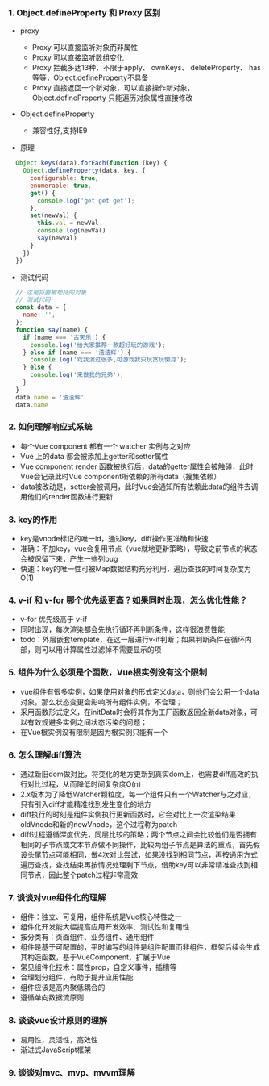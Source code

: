 
### 1. Object.defineProperty 和 Proxy 区别
  + proxy
    + Proxy 可以直接监听对象而非属性
    + Proxy 可以直接监听数组变化
    + Proxy 拦截多达13种，不限于apply、 ownKeys、 deleteProperty、 has等等，Object.defineProperty不具备
    + Proxy 直接返回一个新对象，可以直接操作新对象，Object.defineProperty 只能遍历对象属性直接修改
  + Object.defineProperty
    + 兼容性好,⽀持IE9


  + 原理
  ```js
    Object.keys(data).forEach(function (key) {
      Object.defineProperty(data, key, {
        configurable: true,
        enumerable: true,
        get() {
          console.log('get get get');
        },
        set(newVal) {
          this.val = newVal
          console.log(newVal)
          say(newVal)
        }
      })
    })
  ```

  + 测试代码
  ```js
    // 这是将要被劫持的对象
    // 测试代码
    const data = {
      name: '',
    };
    function say(name) {
      if (name === '古天乐') {
        console.log('给⼤家推荐⼀款超好玩的游戏');
      } else if (name === '渣渣辉') {
        console.log('戏我演过很多,可游戏我只玩贪玩懒⽉');
      } else {
        console.log('来做我的兄弟');
      }
    } 
    data.name = '渣渣辉'
    data.name
  ```


### 2. 如何理解响应式系统
- 每个Vue component 都有一个 watcher 实例与之对应
- Vue 上的data 都会被添加上getter和setter属性
- Vue component render 函数被执行后，data的getter属性会被触碰，此时Vue会记录此时Vue component所依赖的所有data（搜集依赖）
- data被改动是，setter会被调用，此时Vue会通知所有依赖此data的组件去调用他们的render函数进行更新


### 3. key的作用
- key是vnode标记的唯一id，通过key，diff操作更准确和快速
- 准确：不加key，vue会复用节点（vue就地更新策略），导致之前节点的状态会被保留下来，产生一些列bug
- 快速：key的唯一性可被Map数据结构充分利用，遍历查找的时间复杂度为O(1)


### 4. v-if 和 v-for 哪个优先级更高？如果同时出现，怎么优化性能？
- v-for 优先级高于 v-if
- 同时出现，每次渲染都会先执行循环再判断条件，这样很浪费性能
- todo：外层嵌套template，在这一层进行v-if判断；如果判断条件在循环内部，则可以用计算属性过滤掉不需要显示的项


### 5. 组件为什么必须是个函数，Vue根实例没有这个限制
- vue组件有很多实例，如果使用对象的形式定义data，则他们会公用一个data对象，那么状态变更会影响所有组件实例，不合理；
- 采用函数形式定义，在initData时会将其作为工厂函数返回全新data对象，可以有效规避多实例之间状态污染的问题；
- 在Vue根实例没有限制是因为根实例只能有一个


### 6. 怎么理解diff算法
- 通过新旧dom做对比，将变化的地方更新到真实dom上，也需要diff高效的执行对比过程，从而降低时间复杂度O(n)
- 2.x版本为了降低Watcher颗粒度，每一个组件只有一个Watcher与之对应，只有引入diff才能精准找到发生变化的地方
- diff执行的时刻是组件实例执行更新函数时，它会对比上一次渲染结果oldVnode和新的newVnode，这个过程称为patch
- diff过程遵循深度优先，同层比较的策略；两个节点之间会比较他们是否拥有相同的子节点或文本节点做不同操作，比较两组子节点是算法的重点，首先假设头尾节点可能相同，做4次对比尝试，如果没找到相同节点，再按通用方式遍历查找，查找结束再按情况处理剩下节点，借助key可以非常精准查找到相同节点，因此整个patch过程非常高效


### 7. 谈谈对vue组件化的理解
- 组件：独立、可复用，组件系统是Vue核心特性之一
- 组件化开发能大幅提高应用开发效率、测试性和复用性
- 按分类有：页面组件、业务组件、通用组件
- 组件是基于可配置的，平时编写的组件是组件配置而非组件，框架后续会生成其构造函数，基于VueComponent，扩展于Vue
- 常见组件化技术：属性prop，自定义事件，插槽等
- 合理划分组件，有助于提升应用性能
- 组件应该是高内聚低耦合的
- 遵循单向数据流原则


### 8. 谈谈vue设计原则的理解
- 易用性，灵活性，高效性
- 渐进式JavaScript框架


### 9. 谈谈对mvc、mvp、mvvm理解









